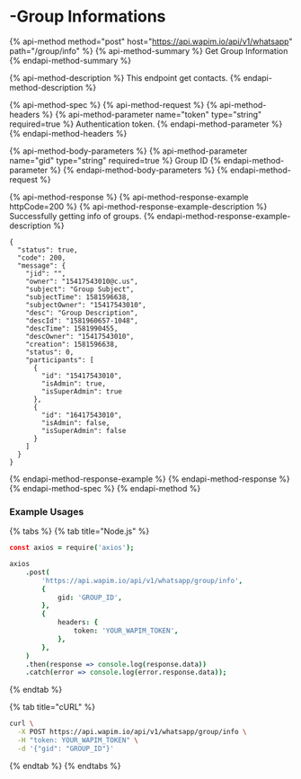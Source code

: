 # -Group Informations

{% api-method method="post" host="https://api.wapim.io/api/v1/whatsapp" path="/group/info" %}
{% api-method-summary %}
Get Group Information
{% endapi-method-summary %}

{% api-method-description %}
This endpoint get contacts.
{% endapi-method-description %}

{% api-method-spec %}
{% api-method-request %}
{% api-method-headers %}
{% api-method-parameter name="token" type="string" required=true %}
Authentication token.
{% endapi-method-parameter %}
{% endapi-method-headers %}

{% api-method-body-parameters %}
{% api-method-parameter name="gid" type="string" required=true %}
Group ID
{% endapi-method-parameter %}
{% endapi-method-body-parameters %}
{% endapi-method-request %}

{% api-method-response %}
{% api-method-response-example httpCode=200 %}
{% api-method-response-example-description %}
Successfully getting info of groups.
{% endapi-method-response-example-description %}

```text
{
  "status": true,
  "code": 200,
  "message": {
    "jid": "",
    "owner": "15417543010@c.us",
    "subject": "Group Subject",
    "subjectTime": 1581596638,
    "subjectOwner": "15417543010",
    "desc": "Group Description",
    "descId": "1581960657-1048",
    "descTime": 1581990455,
    "descOwner": "15417543010",
    "creation": 1581596638,
    "status": 0,
    "participants": [
      {
        "id": "15417543010",
        "isAdmin": true,
        "isSuperAdmin": true
      },
      {
        "id": "16417543010",
        "isAdmin": false,
        "isSuperAdmin": false
      }
    ]
  }
}
```
{% endapi-method-response-example %}
{% endapi-method-response %}
{% endapi-method-spec %}
{% endapi-method %}

### Example Usages

{% tabs %}
{% tab title="Node.js" %}
```coffeescript
const axios = require('axios');

axios
	.post(
		'https://api.wapim.io/api/v1/whatsapp/group/info',
		{
			gid: 'GROUP_ID',
		},
		{
			headers: {
				token: 'YOUR_WAPIM_TOKEN',
			},
		},
	)
	.then(response => console.log(response.data))
	.catch(error => console.log(error.response.data));

```
{% endtab %}

{% tab title="cURL" %}
```bash
curl \
  -X POST https://api.wapim.io/api/v1/whatsapp/group/info \
  -H "token: YOUR_WAPIM_TOKEN" \
  -d '{"gid": "GROUP_ID"}'
```
{% endtab %}
{% endtabs %}

